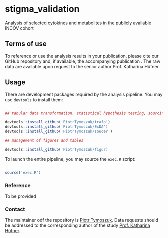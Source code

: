 # stigma_validation
Analysis of selected cytokines and metabolites in the publicly available INCOV cohort

## Terms of use

To reference or use the analysis results in your publication, please cite our GitHub repository and, if available, the accompanying publication . The raw data are available upon request to the senior author Prof. Katharina Hüfner.

## Usage

There are development packages required by the analysis pipeline. You may use `devtools` to install them:

```r

## tabular data transformation, statistical hypothesis testing, sourcing of scripts

devtools::install_github('PiotrTymoszuk/trafo')
devtools::install_github('PiotrTymoszuk/ExDA')
devtools::install_github('PiotrTymoszuk/soucer')

## management of figures and tables

devtools::install_github('PiotrTymoszuk/figur)

```
To launch the entire pipeline, you may source the `exec.R` script:

```r

source('exec.R')

```

### Reference

To be provided

### Contact

The maintainer odf the repository is [Piotr Tymoszuk](mailto:piotr.s.tymoszuk@gmail.com). Data requests should be addressed to the corresponding author of the study [Prof. Katharina Hüfner](mailto:Katharina.Huefner@i-med.ac.at).



